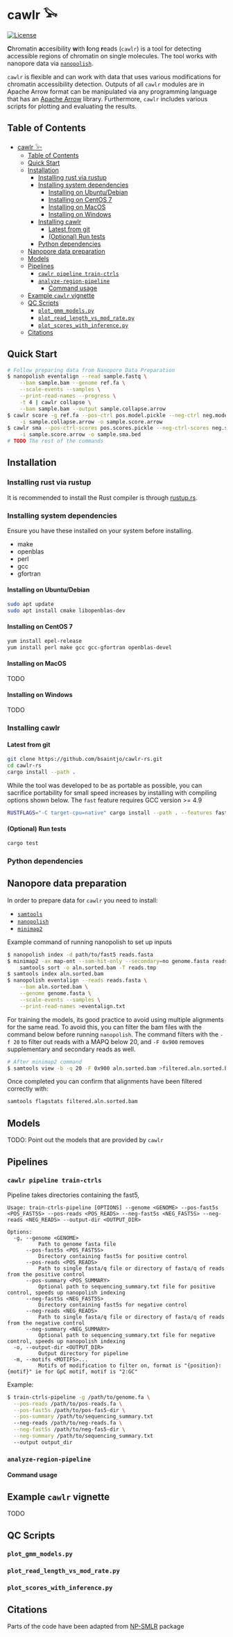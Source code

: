 # cawlr 𓅨

[![License](https://img.shields.io/badge/license-BSD_3--Clause-informational)](./LICENSE)

**C**hromatin **a**ccesibility **w**ith **l**ong **r**eads (`cawlr`) is a tool for detecting accessible regions of chromatin on single molecules. The tool works with nanopore data via [`nanopolish`](https://github.com/jts/nanopolish).

<!-- TODO or PacBio data via [`kineticsTools`](https://github.com/PacificBiosciences/kineticsTools). -->

`cawlr` is flexible and can work with data that uses various modifications for chromatin accessibility detection. Outputs of all `cawlr` modules are in Apache Arrow format can be manipulated via any programming language that has an [Apache Arrow](https://arrow.apache.org/install/) library. Furthermore, `cawlr` includes various scripts for plotting and evaluating the results.

## Table of Contents

- [cawlr 𓅨](#cawlr-𓅨)
  - [Table of Contents](#table-of-contents)
  - [Quick Start](#quick-start)
  - [Installation](#installation)
    - [Installing rust via rustup](#installing-rust-via-rustup)
    - [Installing system dependencies](#installing-system-dependencies)
      - [Installing on Ubuntu/Debian](#installing-on-ubuntudebian)
      - [Installing on CentOS 7](#installing-on-centos-7)
      - [Installing on MacOS](#installing-on-macos)
      - [Installing on Windows](#installing-on-windows)
    - [Installing cawlr](#installing-cawlr)
      - [Latest from git](#latest-from-git)
      - [(Optional) Run tests](#optional-run-tests)
    - [Python dependencies](#python-dependencies)
  - [Nanopore data preparation](#nanopore-data-preparation)
  - [Models](#models)
  - [Pipelines](#pipelines)
    - [`cawlr pipeline train-ctrls`](#cawlr-pipeline-train-ctrls)
    - [`analyze-region-pipeline`](#analyze-region-pipeline)
      - [Command usage](#command-usage)
  - [Example `cawlr` vignette](#example-cawlr-vignette)
  - [QC Scripts](#qc-scripts)
    - [`plot_gmm_models.py`](#plot_gmm_modelspy)
    - [`plot_read_length_vs_mod_rate.py`](#plot_read_length_vs_mod_ratepy)
    - [`plot_scores_with_inference.py`](#plot_scores_with_inferencepy)
  - [Citations](#citations)

## Quick Start

```bash
# Follow preparing data from Nanopore Data Preparation
$ nanopolish eventalign --read sample.fastq \
    --bam sample.bam --genome ref.fa \
    --scale-events --samples \
    --print-read-names --progress \
    -t 4 | cawlr collapse \
    --bam sample.bam --output sample.collapse.arrow
$ cawlr score -g ref.fa --pos-ctrl pos.model.pickle --neg-ctrl neg.model.pickle \
    -i sample.collapse.arrow -o sample.score.arrow
$ cawlr sma --pos-ctrl-scores pos.scores.pickle --neg-ctrl-scores neg.scores.pickle \
    -i sample.score.arrow -o sample.sma.bed
# TODO The rest of the commands
```

## Installation

### Installing rust via rustup

It is recommended to install the Rust compiler is through [rustup.rs](https://rustup.rs/).

### Installing system dependencies

Ensure you have these installed on your system before installing.

- make
- openblas
- perl
- gcc
- gfortran

#### Installing on Ubuntu/Debian

```bash
sudo apt update
sudo apt install cmake libopenblas-dev
```

#### Installing on CentOS 7

```bash
yum install epel-release
yum install perl make gcc gcc-gfortran openblas-devel
```

#### Installing on MacOS

TODO

#### Installing on Windows

TODO

### Installing cawlr

#### Latest from git

```bash
git clone https://github.com/bsaintjo/cawlr-rs.git
cd cawlr-rs
cargo install --path .
```

While the tool was developed to be as portable as possible, you can sacrifice portability for small speed increases by installing with compiling options shown below. The `fast` feature requires GCC version >= 4.9

```bash
RUSTFLAGS="-C target-cpu=native" cargo install --path . --features fast
```

#### (Optional) Run tests

```bash
cargo test
```

### Python dependencies

## Nanopore data preparation

In order to prepare data for `cawlr` you need to install:

- [`samtools`](http://www.htslib.org/)
- [`nanopolish`](https://github.com/jts/nanopolish)
- [`minimap2`](https://github.com/lh3/minimap2)

Example command of running nanopolish to set up inputs

```bash
$ nanopolish index -d path/to/fast5 reads.fasta
$ minimap2 -ax map-ont --sam-hit-only --secondary=no genome.fasta reads.fasta | \
    samtools sort -o aln.sorted.bam -T reads.tmp
$ samtools index aln.sorted.bam
$ nanopolish eventalign --reads reads.fasta \
    --bam aln.sorted.bam \
    --genome genome.fasta \
    --scale-events --samples \
    --print-read-names >eventalign.txt
```

<!-- TODO Confirm that cawlr collapse will fail without `--sam-hit-only` -->

For training the models, its good practice to avoid using multiple alignments for the same read.
To avoid this, you can filter the bam files with the command below before running `nanopolish`. The command filters with the `-f 20` to filter out reads with a MAPQ below 20, and `-F 0x900` removes supplementary and secondary reads as well.

```bash
# After minimap2 command
$ samtools view -b -q 20 -F 0x900 aln.sorted.bam >filtered.aln.sorted.bam
```

Once completed you can confirm that alignments have been filtered correctly with:

```bash
samtools flagstats filtered.aln.sorted.bam
```

## Models

TODO: Point out the models that are provided by `cawlr`

## Pipelines

### `cawlr pipeline train-ctrls`

Pipeline takes directories containing the fast5,

```
Usage: train-ctrls-pipeline [OPTIONS] --genome <GENOME> --pos-fast5s <POS_FAST5S> --pos-reads <POS_READS> --neg-fast5s <NEG_FAST5S> --neg-reads <NEG_READS> --output-dir <OUTPUT_DIR>

Options:
  -g, --genome <GENOME>
          Path to genome fasta file
      --pos-fast5s <POS_FAST5S>
          Directory containing fast5s for positive control
      --pos-reads <POS_READS>
          Path to single fasta/q file or directory of fasta/q of reads from the positive control
      --pos-summary <POS_SUMMARY>
          Optional path to sequencing_summary.txt file for positive control, speeds up nanopolish indexing
      --neg-fast5s <NEG_FAST5S>
          Directory containing fast5s for negative control
      --neg-reads <NEG_READS>
          Path to single fasta/q file or directory of fasta/q of reads from the negative control
      --neg-summary <NEG_SUMMARY>
          Optional path to sequencing_summary.txt file for negative control, speeds up nanopolish indexing
  -o, --output-dir <OUTPUT_DIR>
          Output directory for pipeline
  -m, --motifs <MOTIFS>...
          Motifs of modification to filter on, format is "{position}:{motif}" ie for GpC motif, motif is "2:GC"
```

Example:

```bash
$ train-ctrls-pipeline -g /path/to/genome.fa \
  --pos-reads /path/to/pos-reads.fa \
  --pos-fast5s /path/to/pos-fas5-dir \
  --pos-summary /path/to/sequencing_summary.txt
  --neg-reads /path/to/neg-reads.fa \
  --neg-fast5s /path/to/neg-fas5-dir \
  --neg-summary /path/to/sequencing_summary.txt
  --output output_dir
```

### `analyze-region-pipeline`

#### Command usage

## Example `cawlr` vignette

TODO

## QC Scripts

### `plot_gmm_models.py`

### `plot_read_length_vs_mod_rate.py`

### `plot_scores_with_inference.py`

## Citations

Parts of the code have been adapted from [NP-SMLR](https://github.com/imatrm/NP-SMLR) package
